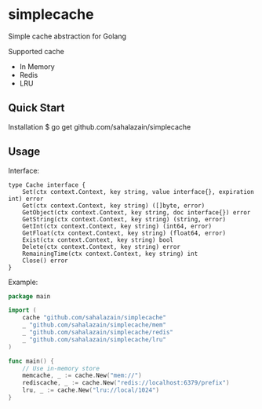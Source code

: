 # simplecache
Simple cache abstraction for Golang

Supported cache
  - In Memory
  - Redis
  - LRU

## Quick Start

Installation
    $ go get github.com/sahalazain/simplecache


## Usage

Interface:
```
type Cache interface {
	Set(ctx context.Context, key string, value interface{}, expiration int) error
	Get(ctx context.Context, key string) ([]byte, error)
	GetObject(ctx context.Context, key string, doc interface{}) error
	GetString(ctx context.Context, key string) (string, error)
	GetInt(ctx context.Context, key string) (int64, error)
	GetFloat(ctx context.Context, key string) (float64, error)
	Exist(ctx context.Context, key string) bool
	Delete(ctx context.Context, key string) error
	RemainingTime(ctx context.Context, key string) int
	Close() error
}
```

Example:

```go
package main

import (
	cache "github.com/sahalazain/simplecache"
	_ "github.com/sahalazain/simplecache/mem"
	_ "github.com/sahalazain/simplecache/redis"
	_ "github.com/sahalazain/simplecache/lru"
)

func main() {
	// Use in-memory store
	memcache, _ := cache.New("mem://")
	rediscache, _ := cache.New("redis://localhost:6379/prefix")
	lru, _ := cache.New("lru://local/1024")
}
```
